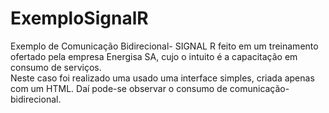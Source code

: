 # ExemploSignalR
Exemplo de Comunicação Bidirecional- SIGNAL R feito em um treinamento ofertado pela empresa Energisa SA, cujo o intuito é a capacitação em consumo de serviços.  
Neste caso foi realizado uma usado uma interface simples, criada apenas com um HTML.  Daí pode-se observar o consumo de comunicação-bidirecional.
